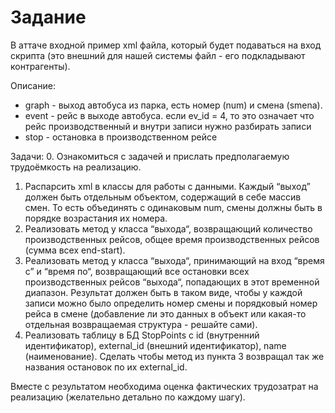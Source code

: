 # Задание

В аттаче входной пример xml файла, который будет подаваться на вход скрипта
 (это внешний для нашей системы файл - его подкладывают контрагенты).

Описание:
- graph - выход автобуса из парка, есть номер (num) и смена (smena).
- event - рейс в выходе автобуса. если ev_id = 4, то это означает что рейс
   производственный и внутри записи нужно разбирать записи <stop>
- stop - остановка в производственном рейсе

Задачи:
0. Ознакомиться с задачей и прислать предполагаемую трудоёмкость на реализацию.
1. Распарсить xml в классы для работы с данными. Каждый “выход” должен быть
    отдельным объектом, содержащий в себе массив смен. То есть объединять
    <graph> с одинаковым num, смены должны быть в порядке возрастания их номера.
2. Реализовать метод у класса “выхода“, возвращающий количество производственных
    рейсов, общее время производственных рейсов (сумма всех end-start).
3. Реализовать метод у класса “выхода“, принимающий на вход “время с” и “время по“,
    возвращающий все остановки всех производственных рейсов “выхода“, попадающих
    в этот временной диапазон. Результат должен быть в таком виде, чтобы у каждой
    записи можно было определить номер смены и порядковый номер рейса в смене
    (добавление ли это данных в объект или какая-то отдельная возвращаемая
    структура - решайте сами).
4. Реализовать таблицу в БД StopPoints с id (внутренний идентификатор), external_id
    (внешний идентификатор), name (наименование). Сделать чтобы метод из пункта 3
    возвращал так же названия остановок по их external_id.

Вместе с результатом необходима оценка фактических трудозатрат на реализацию
    (желательно детально по каждому шагу).
